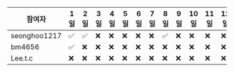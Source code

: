| 참여자 | 1일 | 2일 | 3일 | 4일 | 5일 | 6일 | 7일 | 8일 | 9일 | 10일 | 11일 | 12일 | 13일 | 14일 | 15일 | 16일 | 17일 | 18일 | 19일 | 20일 | 21일 | 22일 | 23일 | 24일 | 25일 | 26일 | 27일 | 28일 | 29일 | 30일 | 31일 | 
| --- | --- | --- | --- | --- | --- | --- | --- | --- | --- | --- | --- | --- | --- | --- | --- | --- | --- | --- | --- | --- | --- | --- | --- | --- | --- | --- | --- | --- | --- | --- | --- | 
|seonghoo1217|:white_check_mark:|:white_check_mark:|:x:|:x:|:x:|:x:|:x:|:white_check_mark:|:x:|:x:|:x:|:x:|:x:|:x:|:x:| | | | | | | | | | | | | | | |
|bm4656|:white_check_mark:|:x:|:x:|:x:|:x:|:x:|:x:|:x:|:x:|:x:|:x:|:x:|:x:|:x:|:x:| | | | | | | | | | | | | | | |
|Lee.t.c|:x:|:x:|:x:|:x:|:x:|:x:|:x:|:x:|:x:|:x:|:x:|:x:|:x:|:x:|:x:| | | | | | | | | | | | | | | |
